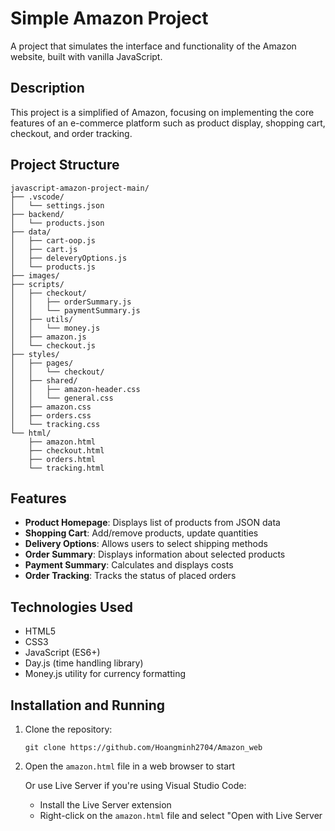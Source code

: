# Simple Amazon Project

A project that simulates the interface and functionality of the Amazon website, built with vanilla JavaScript.

## Description

This project is a simplified of Amazon, focusing on implementing the core features of an e-commerce platform such as product display, shopping cart, checkout, and order tracking.

## Project Structure

```
javascript-amazon-project-main/
├── .vscode/
│   └── settings.json
├── backend/
│   └── products.json
├── data/
│   ├── cart-oop.js
│   ├── cart.js
│   ├── deleveryOptions.js
│   └── products.js
├── images/
├── scripts/
│   ├── checkout/
│   │   ├── orderSummary.js
│   │   └── paymentSummary.js
│   ├── utils/
│   │   └── money.js
│   ├── amazon.js
│   └── checkout.js
├── styles/
│   ├── pages/
│   │   └── checkout/
│   ├── shared/
│   │   ├── amazon-header.css
│   │   └── general.css
│   ├── amazon.css
│   ├── orders.css
│   └── tracking.css
└── html/
    ├── amazon.html
    ├── checkout.html
    ├── orders.html
    └── tracking.html
```

## Features

- **Product Homepage**: Displays list of products from JSON data
- **Shopping Cart**: Add/remove products, update quantities
- **Delivery Options**: Allows users to select shipping methods
- **Order Summary**: Displays information about selected products
- **Payment Summary**: Calculates and displays costs
- **Order Tracking**: Tracks the status of placed orders

## Technologies Used

- HTML5
- CSS3
- JavaScript (ES6+)
- Day.js (time handling library)
- Money.js utility for currency formatting

## Installation and Running

1. Clone the repository:
   ```
   git clone https://github.com/Hoangminh2704/Amazon_web
   ```

2. Open the `amazon.html` file in a web browser to start

   Or use Live Server if you're using Visual Studio Code:
   - Install the Live Server extension
   - Right-click on the `amazon.html` file and select "Open with Live Server
